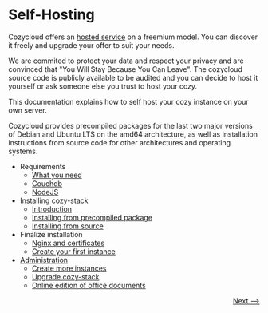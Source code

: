 # Self-Hosting

Cozycloud offers an [hosted service](https://cozy.io/fr/pricing/) on a freemium model. You can discover it freely and upgrade your offer to suit your needs.

We are commited to protect your data and respect your privacy and are convinced that "You Will Stay Because You Can Leave".
The cozycloud source code is publicly available to be audited and you can decide to host it yourself or ask someone else you trust to host your cozy.

This documentation explains how to self host your cozy instance on your own server.

Cozycloud provides precompiled packages for the last two major versions of Debian and Ubuntu LTS on the amd64 architecture, as well as installation instructions from source code for other architectures and operating systems.

<!--lint disable list-item-bullet-indent-->

- Requirements
    - [What you need](./requirements/index.md)
    - [Couchdb](./requirements/couchdb.md)
    - [NodeJS](./requirements/nodejs.md)
- Installing cozy-stack
    - [Introduction](./install/index.md)
    - [Installing from precompiled package](./install/package.md)
    - [Installing from source](./install/sources.md)
- Finalize installation
    - [Nginx and certificates](./finalize/nginx.md)
    - [Create your first instance](./finalize/create_instance.md)
- [Administration](./administration/index.md)
    - [Create more instances](./administration/more_instances.md)
    - [Upgrade cozy-stack](./administration/upgrade.md)
    - [Online edition of office documents](./administration/office.md)

<!--lint enable list-item-bullet-indent-->

<div style="text-align: right">
  <a href="./requirements/">Next --&gt;</a>
</div>
